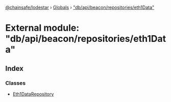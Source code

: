 [@chainsafe/lodestar](../README.md) › [Globals](../globals.md) › ["db/api/beacon/repositories/eth1Data"](_db_api_beacon_repositories_eth1data_.md)

# External module: "db/api/beacon/repositories/eth1Data"

## Index

### Classes

* [Eth1DataRepository](../classes/_db_api_beacon_repositories_eth1data_.eth1datarepository.md)
